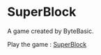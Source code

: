 # SuperBlock
A game created by ByteBasic.

Play the game : [SuperBlock](https://bytebasic.github.io/SuperBlock/)
